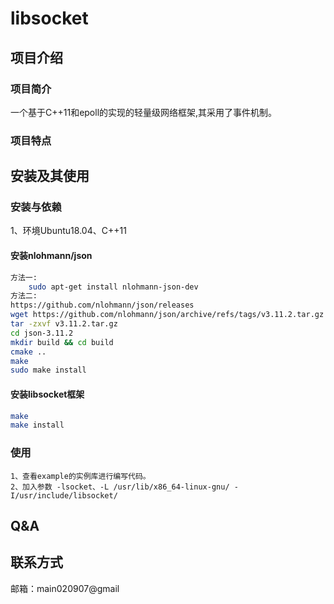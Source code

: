 # libsocket
## 项目介绍
### 项目简介
一个基于C++11和epoll的实现的轻量级网络框架,其采用了事件机制。

### 项目特点
## 安装及其使用
### 安装与依赖
1、环境Ubuntu18.04、C++11
#### 安装nlohmann/json
```sh
方法一:
    sudo apt-get install nlohmann-json-dev
方法二:
https://github.com/nlohmann/json/releases 
wget https://github.com/nlohmann/json/archive/refs/tags/v3.11.2.tar.gz
tar -zxvf v3.11.2.tar.gz
cd json-3.11.2
mkdir build && cd build
cmake ..
make
sudo make install

```
#### 安装libsocket框架
```sh
make
make install
```
### 使用
    1、查看example的实例库进行编写代码。
    2、加入参数 -lsocket、-L /usr/lib/x86_64-linux-gnu/ -I/usr/include/libsocket/

## Q&A


## 联系方式
邮箱：main020907@gmail
